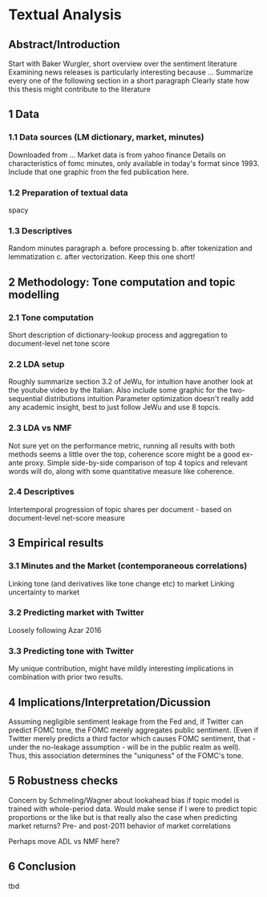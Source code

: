 # Textual Analysis

## Abstract/Introduction

Start with Baker Wurgler, short overview over the sentiment literature
Examining news releases is particularly interesting because ...
Summarize every one of the following section in a short paragraph
Clearly state how this thesis might contribute to the literature

## 1 Data

### 1.1 Data sources (LM dictionary, market, minutes)

Downloaded from …
Market data is from yahoo finance
Details on characteristics of fomc minutes, only available in today's format since 1993. Include that one graphic from the fed publication here.

### 1.2 Preparation of textual data

spacy

### 1.3 Descriptives

Random minutes paragraph a. before processing b. after tokenization and lemmatization c. after vectorization. Keep this one short!

## 2 Methodology: Tone computation and topic modelling

### 2.1 Tone computation

Short description of dictionary-lookup process and aggregation to document-level net tone score

### 2.2 LDA setup

Roughly summarize section 3.2 of JeWu, for intuition have another look at the youtube video by the Italian.
Also include some graphic for the two-sequential distributions intuition
Parameter optimization doesn't really add any academic insight, best to just follow JeWu and use 8 topcis.

### 2.3 LDA vs NMF

Not sure yet on the performance metric, running all results with both methods seems a little over the top, coherence score might be a good ex-ante proxy.
Simple side-by-side comparison of top 4 topics and relevant words will do, along with some quantitative measure like coherence.

### 2.4 Descriptives

Intertemporal progression of topic shares per document - based on document-level net-score measure

## 3 Empirical results

### 3.1 Minutes and the Market (contemporaneous correlations)

Linking tone (and derivatives like tone change etc) to market
Linking uncertainty to market

### 3.2 Predicting market with Twitter

Loosely following Azar 2016

### 3.3 Predicting tone with Twitter

My unique contribution, might have mildly interesting implications in combination with prior two results.

## 4 Implications/Interpretation/Dicussion

Assuming negligible sentiment leakage from the Fed and, if Twitter can predict FOMC tone, the FOMC merely aggregates public sentiment. (Even if Twitter merely predicts a third factor which causes FOMC sentiment, that - under the no-leakage assumption - will be in the public realm as well). Thus, this association determines the "uniquness" of the FOMC's tone.

## 5 Robustness checks

Concern by Schmeling/Wagner about lookahead bias if topic model is trained with whole-period data. Would make sense if I were to predict topic proportions or the like but is that really also the case when predicting market returns?
Pre- and post-2011 behavior of market correlations

Perhaps move ADL vs NMF here?

## 6 Conclusion

tbd
